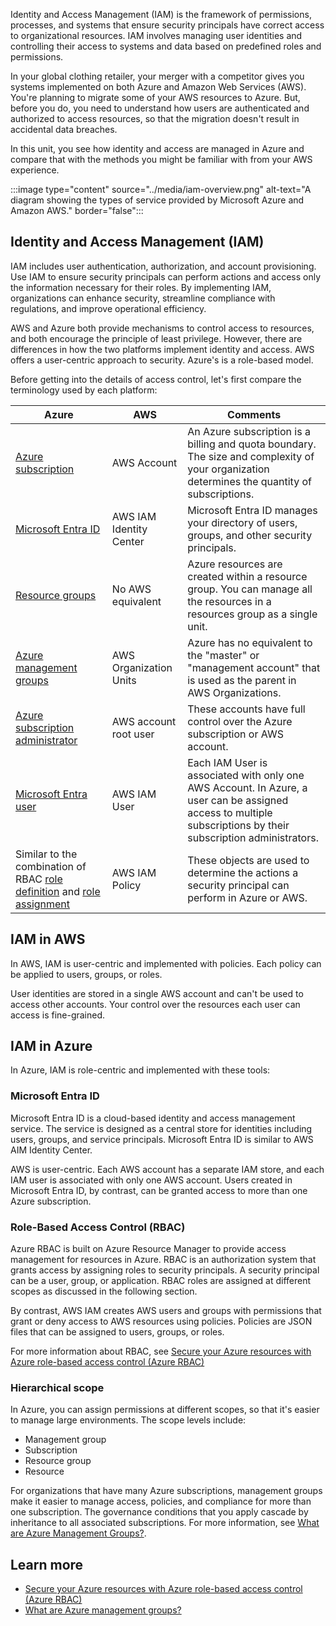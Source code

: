 Identity and Access Management (IAM) is the framework of permissions, processes, and systems that ensure security principals have correct access to organizational resources. IAM involves managing user identities and controlling their access to systems and data based on predefined roles and permissions. 

In your global clothing retailer, your merger with a competitor gives you systems implemented on both Azure and Amazon Web Services (AWS). You're planning to migrate some of your AWS resources to Azure. But, before you do, you need to understand how users are authenticated and authorized to access resources, so that the migration doesn't result in accidental data breaches.

In this unit, you see how identity and access are managed in Azure and compare that with the methods you might be familiar with from your AWS experience.

:::image type="content" source="../media/iam-overview.png" alt-text="A diagram showing the types of service provided by Microsoft Azure and Amazon AWS." border="false":::

## Identity and Access Management (IAM)

IAM includes user authentication, authorization, and account provisioning. Use IAM to ensure security principals can perform actions and access only the information necessary for their roles. By implementing IAM, organizations can enhance security, streamline compliance with regulations, and improve operational efficiency.

AWS and Azure both provide mechanisms to control access to resources, and both encourage the principle of least privilege. However, there are differences in how the two platforms implement identity and access. AWS offers a user-centric approach to security. Azure's is a role-based model.

Before getting into the details of access control, let's first compare the terminology used by each platform:

| Azure  | AWS  | Comments  |
|---------|---------|---------|
| [Azure subscription](/azure/cost-management-billing/manage/create-subscription)| AWS Account | An Azure subscription is a billing and quota boundary. The size and complexity of your organization determines the quantity of subscriptions. |
| [Microsoft Entra ID](/entra/fundamentals/whatis) | AWS IAM Identity Center | Microsoft Entra ID manages your directory of users, groups, and other security principals. |
| [Resource groups](/azure/azure-resource-manager/management/manage-resource-groups-portal) | No AWS equivalent | Azure resources are created within a resource group. You can manage all the resources in a resources group as a single unit. |
| [Azure management groups](/azure/governance/management-groups/overview) | AWS Organization Units | Azure has no equivalent to the "master" or "management account" that is used as the parent in AWS Organizations. |
| [Azure subscription administrator](/azure/cost-management-billing/manage/add-change-subscription-administrator) | AWS account root user | These accounts have full control over the Azure subscription or AWS account. |
| [Microsoft Entra user](/entra/fundamentals/how-to-create-delete-users) | AWS IAM User | Each IAM User is associated with only one AWS Account. In Azure, a user can be assigned access to multiple subscriptions by their subscription administrators. |
| Similar to the combination of RBAC [role definition](/azure/role-based-access-control/role-definitions) and [role assignment](/azure/role-based-access-control/overview#role-assignments) | AWS IAM Policy | These objects are used to determine the actions a security principal can perform in Azure or AWS. |

## IAM in AWS

In AWS, IAM is user-centric and implemented with policies. Each policy can be applied to users, groups, or roles.

User identities are stored in a single AWS account and can't be used to access other accounts. Your control over the resources each user can access is fine-grained.

## IAM in Azure

In Azure, IAM is role-centric and implemented with these tools:

### Microsoft Entra ID

Microsoft Entra ID is a cloud-based identity and access management service. The service is designed as a central store for identities including users, groups, and service principals. Microsoft Entra ID is similar to AWS AIM Identity Center.

AWS is user-centric. Each AWS account has a separate IAM store, and each IAM user is associated with only one AWS account. Users created in Microsoft Entra ID, by contrast, can be granted access to more than one Azure subscription.

### Role-Based Access Control (RBAC)

Azure RBAC is built on Azure Resource Manager to provide access management for resources in Azure. RBAC is an authorization system that grants access by assigning roles to security principals. A security principal can be a user, group, or application. RBAC roles are assigned at different scopes as discussed in the following section.

By contrast, AWS IAM creates AWS users and groups with permissions that grant or deny access to AWS resources using policies. Policies are JSON files that can be assigned to users, groups, or roles.

For more information about RBAC, see [Secure your Azure resources with Azure role-based access control (Azure RBAC)](/training/modules/secure-azure-resources-with-rbac/)

### Hierarchical scope

In Azure, you can assign permissions at different scopes, so that it's easier to manage large environments. The scope levels include:

- Management group
- Subscription
- Resource group
- Resource

For organizations that have many Azure subscriptions, management groups make it easier to manage access, policies, and compliance for more than one subscription. The governance conditions that you apply cascade by inheritance to all associated subscriptions. For more information, see [What are Azure Management Groups?](/azure/governance/management-groups/overview).

## Learn more

- [Secure your Azure resources with Azure role-based access control (Azure RBAC)](/training/modules/secure-azure-resources-with-rbac/)
- [What are Azure management groups?](/azure/governance/management-groups/overview)
